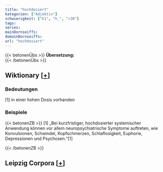 ```yaml
---
title: "hochdosiert"
kategorien: ["Adjektiv"]
schwierigkeit: ["k1", "h_", "r20"]
tags:
series:
mainDornseiffs:
domainDornseiffs:
url: "hochdosiert"
---
```


{{< betonenÜbs >}}
**Übersetzung:**  
{{< /betonenÜbs >}}

## Wiktionary [[+](https://de.wiktionary.org/wiki/hochdosiert)]

### Bedeutungen
[1] in einer hohen Dosis vorhanden  

### Beispiele
{{< betonenZB >}}
[1] „Bei kurzfristiger, hochdosierter systemischer Anwendung können vor allem neuropsychiatrische Symptome auftreten, wie Konvulsionen, Schwindel, Kopfschmerzen, Schlaflosigkeit, Euphorie, Depressionen und Psychosen.“[1]  

{{< /betonenZB >}}

## Leipzig Corpora [[+](https://corpora.uni-leipzig.de/en/res?word=hochdosiert&corpusId=deu_newscrawl-public_2018)]

